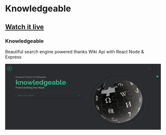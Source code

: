 # Knowledgeable
## [Watch it live](https://knowledgeable.herokuapp.com)
### Knowledgeable
Beautiful search engine powered thanks Wiki Api with React Node & Express

![Hint](/Knowledgeable.png)
